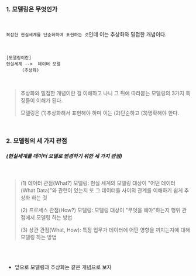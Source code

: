 ### 1. 모델링은 무엇인가

<br>

```복잡한 현실세계를 단순화하여 표현하는 것```인데 이는 추상화와 밀접한 개념이다.

<br>

```
[모델링이란]
현실세계 -->  데이터 모델
      (추상화)
```

<br>

> 추상화와 밀접한 개념이란 걸 이해하고 나니 그 뒤에 따라붙는 모델링의 3가지 특징들이 이해가 된다. 
>
>모델링은 (1)추상화해서 표현해야 하며 이는 (2)단순하고 (3)명확해야 한다.

<br>

### 2. 모델링의 세 가지 관점 
##### (현실세계를 데이터 모델로 변경하기 위한 세 가지 관점)

<br>

> (1) 데이터 관점(What?) 모델링: 현실 세계의 모델링 대상이 "어떤 데이터 (What Data)"와 관련이 있는지 또 그 데이터들 사이의 관계를 이해하기 쉽게 추상화 하는 것
> 
> (2) 프로세스 관점(How?) 모델링: 모델링 대상이 "무엇을 해야"하는지 행위 관점에서 모델링 하는 방법
> 
> (3) 상관 관점(What, How): 특정 업무가 데이터에 어떤 영향을 끼치는지에 대해 모델링 하는 방법



<br><br>
+ 앞으로 모델링과 추상화는 같은 개념으로 보자

